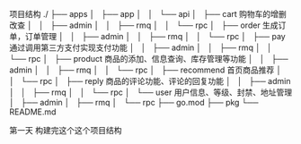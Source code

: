 项目结构
./
├── apps
│   ├── app
│   │   └── api
│   ├── cart 购物车的增删改查
│   │   ├── admin
│   │   ├── rmq
│   │   └── rpc
│   ├── order 生成订单，订单管理
│   │   ├── admin
│   │   ├── rmq
│   │   └── rpc
│   ├── pay 通过调用第三方支付实现支付功能
│   │   ├── admin
│   │   ├── rmq
│   │   └── rpc
│   ├── product 商品的添加、信息查询、库存管理等功能
│   │   ├── admin
│   │   ├── rmq
│   │   └── rpc
│   ├── recommend 首页商品推荐
│   │   └── rpc
│   ├── reply 商品的评论功能、评论的回复功能
│   │   ├── admin
│   │   ├── rmq
│   │   └── rpc
│   └── user 用户信息、等级、封禁、地址管理
│       ├── admin
│       ├── rmq
│       └── rpc
├── go.mod
├── pkg
└── README.md

第一天 构建完这个这个项目结构
